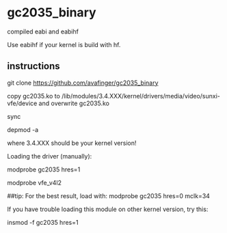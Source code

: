 # gc2035_binary
compiled eabi and eabihf

Use eabihf if your kernel is build with hf.

## instructions
git clone https://github.com/avafinger/gc2035_binary

copy gc2035.ko to /lib/modules/3.4.XXX/kernel/drivers/media/video/sunxi-vfe/device and overwrite gc2035.ko

sync

depmod -a


where 3.4.XXX should be your kernel version!

Loading the driver (manually):

modprobe gc2035 hres=1

modprobe vfe_v4l2


##tip:
For the best result, load with: modprobe gc2035 hres=0 mclk=34

If you have trouble loading this module on other kernel version, try this:

insmod -f gc2035 hres=1

